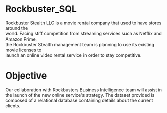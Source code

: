 # Rockbuster_SQL
Rockbuster  Stealth  LLC  is  a  movie  rental  company  that  used  to  have  stores  around  the   
world.   Facing  stiff  competition  from  streaming  services  such  as  Netflix  and  Amazon  Prime,   
the  Rockbuster  Stealth  management  team  is  planning  to  use  its  existing  movie  licenses  to   
launch  an  online  video  rental  service  in  order  to  stay  competitive. 
# Objective
Our collaboration with Rockbusters Business Intelligence team will assist in the launch of the new online service's strategy. The dataset provided is composed of a relational database containing details about the current clients.
